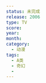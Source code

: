 ```yaml
---
status: 未完成
release: 2006
type: TV
score:
year:
month:
category:
  - 动漫
tags:
  - A类
  - 奇幻
  - 
---
```

